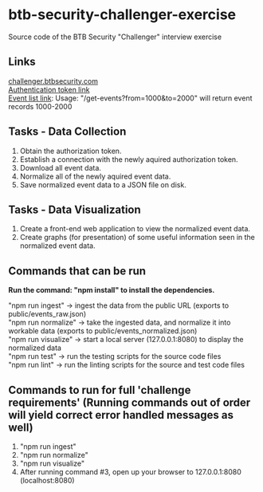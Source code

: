 # btb-security-challenger-exercise
Source code of the BTB Security "Challenger" interview exercise

## Links
[challenger.btbsecurity.com](https://challenger.btbsecurity.com/)<br />
[Authentication token link](https://challenger.btbsecurity.com/auth)<br />
[Event list link](https://challenger.btbsecurity.com/get-events): Usage: "/get-events?from=1000&to=2000" will return event records 1000-2000

## Tasks - Data Collection
1. Obtain the authorization token.
2. Establish a connection with the newly aquired authorization token.
3. Download all event data.
4. Normalize all of the newly aquired event data.
5. Save normalized event data to a JSON file on disk.

## Tasks - Data Visualization
1. Create a front-end web application to view the normalized event data.
2. Create graphs (for presentation) of some useful information seen in the normalized event data.

## Commands that can be run
**Run the command: "npm install" to install the dependencies.**

"npm run ingest" -> ingest the data from the public URL (exports to public/events_raw.json)<br />
"npm run normalize" -> take the ingested data, and normalize it into workable data (exports to public/events_normalized.json)<br />
"npm run visualize" -> start a local server (127.0.0.1:8080) to display the normalized data<br />
"npm run test" -> run the testing scripts for the source code files<br />
"npm run lint" -> run the linting scripts for the source and test code files<br />

## Commands to run for full 'challenge requirements' (Running commands out of order will yield correct error handled messages as well)
1. "npm run ingest"
2. "npm run normalize"
3. "npm run visualize"
4. After running command #3, open up your browser to 127.0.0.1:8080 (localhost:8080)